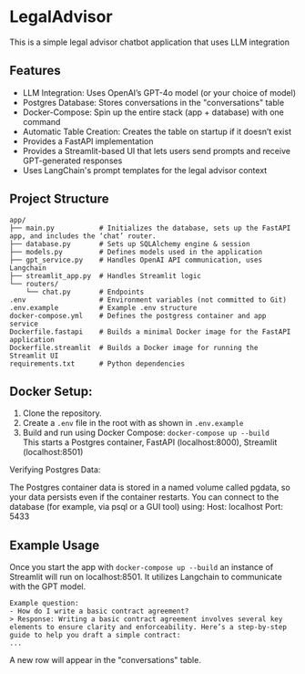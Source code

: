 # LegalAdvisor
This is a simple legal advisor chatbot application that uses LLM integration


## Features

- LLM Integration: Uses OpenAI’s GPT-4o model (or your choice of model)
- Postgres Database: Stores conversations in the "conversations" table
- Docker-Compose: Spin up the entire stack (app + database) with one command
- Automatic Table Creation: Creates the table on startup if it doesn’t exist
- Provides a FastAPI implementation
- Provides a Streamlit-based UI that lets users send prompts and receive GPT-generated responses
- Uses LangChain's prompt templates for the legal advisor context


## Project Structure

```
app/
├── main.py           # Initializes the database, sets up the FastAPI app, and includes the ‘chat’ router.
├── database.py       # Sets up SQLAlchemy engine & session
├── models.py         # Defines models used in the application
├── gpt_service.py    # Handles OpenAI API communication, uses Langchain
├── streamlit_app.py  # Handles Streamlit logic
└── routers/
    └── chat.py       # Endpoints
.env                  # Environment variables (not committed to Git)
.env.example          # Example .env structure
docker-compose.yml    # Defines the postgress container and app service
Dockerfile.fastapi    # Builds a minimal Docker image for the FastAPI application
Dockerfile.streamlit  # Builds a Docker image for running the Streamlit UI
requirements.txt      # Python dependencies
```

## Docker Setup:

1. Clone the repository.
2. Create a `.env` file in the root with as shown in ```.env.example```   
3. Build and run using Docker Compose: ```docker-compose up --build``` \
   This starts a Postgres container, FastAPI (localhost:8000), Streamlit (localhost:8501)

Verifying Postgres Data:

The Postgres container data is stored in a named volume called pgdata, so your data persists even if the container restarts. You can connect to the database (for example, via psql or a GUI tool) using: Host: localhost Port: 5433

## Example Usage

Once you start the app with ```docker-compose up --build``` an instance of Streamlit will run on localhost:8501.
It utilizes Langchain to communicate with the GPT model.

```
Example question:
- How do I write a basic contract agreement?
> Response: Writing a basic contract agreement involves several key elements to ensure clarity and enforceability. Here’s a step-by-step guide to help you draft a simple contract:
...
```


A new row will appear in the "conversations" table.
